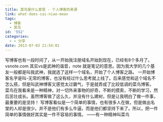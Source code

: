 ```yaml
---
title: 菜鸟是什么意思 - 个人博客的来源
link: what-does-cai-niao-mean
tags:
  - 博客
  - 菜鸟
id: '552'
categories:
  - - 分享
date: 2013-07-03 21:54:01
---
```


写博客也有一段时间了，从一开始我注册域名开始到现在，已经有8个多月了。vsnote.com 其实vs是武神的谐音，note 就是笔记的意思。因为我大学的几个基友一般都是叫我武神，我就选了这样一个域名，开始了个人博客之路。 一开始博客名字是叫-无常的博客，也没有经过什么思考就上线了。后来感觉和这个域名不怎么搭，但是叫武神博客又感觉太过霸气，于是就弄成了比较低调的菜鸟博客。 菜鸟在我看来是一种精神，对一切外来事物的好奇，不断的摸索，不断的学习，然后茁壮成长。虽然博客做了这么久，并没有什么建树，但是让我明白了做一件事，最重要的是坚持！ 写博客看似是一个简单的事情，也有很多人在做，但是做出名堂的人却是很少。并不是他们有多么牛逼，而是他们都坚持下来了。所以，把一件简单的事情做好其实是一件不容易的事情。 ——有一种精神叫菜鸟